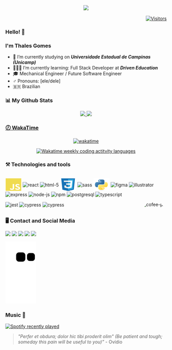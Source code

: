 
<p align="center">
  <img src="https://readme-typing-svg.herokuapp.com?color=1AECDF&lines=%F0%9F%91%A8%F0%9F%8F%BB%E2%80%8D%F0%9F%92%BB++Hi+there!+I'm+a+developer!+;Welcome+to+my+Github+profile!">
</p>

<div align="right">

[![Visitors](https://api.visitorbadge.io/api/visitors?path=https%3A%2F%2Fgithub.com%2Fthalesgomest&label=VISITORS&labelColor=%23ff178a&countColor=%231aecdf&style=flat)](https://visitorbadge.io/status?path=https%3A%2F%2Fgithub.com%2Fthalesgomest)
  
</div>

### Hello! 👋 

### I'm Thales Gomes  

- 📖 I’m currently studying on <i><b>Universidade Estadual de Campinas (Unicamp)</b></i>
- 👨🏻‍💻 I’m currently learning: Full Stack Developer at <i><b>Driven Education</b></i>
- 🎓 Mechanical Engineer / Future Software Engineer 
- ♂️ Pronouns: [ele/dele]
- 🇧🇷 Brazilian

### 📊 My Github Stats
<div align="center">
  <a href="https://github.com/thalesgomest">
  <img height="165em" src="https://github-readme-stats.vercel.app/api?username=thalesgomest&show_icons=true&theme=radical&include_all_commits=true&count_private=true"/>
  <img height="165em" src="https://github-readme-stats.vercel.app/api/top-langs/?username=thalesgomest&layout=compact&langs_count=7&theme=radical"/>
</div>
 
  
### 🕖 WakaTime
  
<div align="center">
  
[![wakatime](https://wakatime.com/badge/user/c9842fba-7b55-4212-8295-53ac0b423a90.svg?style=for-the-badge)](https://wakatime.com/@c9842fba-7b55-4212-8295-53ac0b423a90)  
  
<a href="https://wakatime.com/@thalesgomest" title="Data update every midnight"><img height="180em" src="https://github-readme-stats.vercel.app/api/wakatime?username=thalesgomest&layout=compact&langs_count=6&theme=radical" alt="Wakatime weekly coding actitvity languages"/></a>
</div>
  
### ⚒️ Technologies and tools
<div style="display: inline_block"><br>
  <img align="center" alt="js" height="40" width="50" src="https://raw.githubusercontent.com/devicons/devicon/master/icons/javascript/javascript-plain.svg">
  <img align="center" alt="react" height="40" width="50" src="https://cdn.jsdelivr.net/gh/devicons/devicon/icons/react/react-original-wordmark.svg">
  <img align="center" alt="html-5" height="40" width="50" src="https://cdn.jsdelivr.net/gh/devicons/devicon/icons/html5/html5-original.svg">
  <img align="center" alt="css-3" height="40" width="50" src="https://raw.githubusercontent.com/devicons/devicon/master/icons/css3/css3-original.svg">
  <img align="center" alt="sass" height="40" width="50" src="https://cdn.jsdelivr.net/gh/devicons/devicon/icons/sass/sass-original.svg">
  <img align="center" alt="python" height="40" width="50" src="https://raw.githubusercontent.com/devicons/devicon/master/icons/python/python-original.svg">
  <img align="center" alt="figma" height="40" width="50" src="https://cdn.jsdelivr.net/gh/devicons/devicon/icons/figma/figma-original.svg">
  <img align="center" alt="illustrator" height="40" width="50" src="https://cdn.jsdelivr.net/gh/devicons/devicon/icons/illustrator/illustrator-plain.svg">
  <img align="center" alt="express" height="40" width="50" src="https://cdn.jsdelivr.net/gh/devicons/devicon/icons/express/express-original.svg">
  <img align="center" alt="node-js" height="100" width="100" src="https://cdn.jsdelivr.net/gh/devicons/devicon/icons/nodejs/nodejs-original-wordmark.svg">
  <img align="center" alt="npm" height="40" width="50" src="https://cdn.jsdelivr.net/gh/devicons/devicon/icons/npm/npm-original-wordmark.svg">
    <img align="center" alt="postgresql" height="50" width="60" src="https://cdn.jsdelivr.net/gh/devicons/devicon/icons/postgresql/postgresql-original-wordmark.svg">
 <img align="center" alt="typescript" height="40" width="50" src="https://cdn.jsdelivr.net/gh/devicons/devicon/icons/typescript/typescript-original.svg" />
  <p></p>
 <img align="center" alt="jest" height="40" width="50" src="https://cdn.jsdelivr.net/gh/devicons/devicon/icons/jest/jest-plain.svg" />
 <img align="center" alt="cypress" height="40" src="https://user-images.githubusercontent.com/97575616/181080780-fd066f71-5d6e-4167-83f6-f6c86dac1146.png" />
<img align="center" alt="cypress" height="50" src="https://miro.medium.com/max/1000/1*MdTvC66EwOO3_fzjJmW3tA.png" />

 
  <img align="right" alt="cofee-pic" height="150em" style="border-radius:50px;" src="https://user-images.githubusercontent.com/97575616/191055626-95ff13dc-05ee-48d1-826b-56361ce0944d.png">
</div>
</div>
  
  ##
  ### 🖥 Contact and Social Media
<!--  Redes Sociais e Contatos -->
<div>
  <a href="https://www.facebook.com/thales.gomes.targino/" target="_blank"><img src="https://img.shields.io/badge/Facebook-1877F2?style=for-the-badge&logo=facebook&logoColor=white" target="_blank"></a> 
  <a href="https://www.instagram.com/thalesgomest/" target="_blank"><img src="https://img.shields.io/badge/Instagram-E4405F?style=for-the-badge&logo=instagram&logoColor=white" target="_blank"></a>
  <a href="https://open.spotify.com/user/thalesgomes" target="_blank"><img src="https://img.shields.io/badge/Spotify-1ED760?&style=for-the-badge&logo=spotify&logoColor=white" target="_blank"></a> 
  <a href = "mailto:thalestargino@gmail.com"><img src="https://img.shields.io/badge/Gmail-D14836?style=for-the-badge&logo=gmail&logoColor=white" target="_blank"></a>
  <a href="https://www.linkedin.com/in/thales-gomes-targino/" target="_blank"><img src="https://img.shields.io/badge/-LinkedIn-%230077B5?style=for-the-badge&logo=linkedin&logoColor=white" target="_blank"></a> 
 
  ![Snake animation](https://github.com/thalesgomest/thalesgomest/blob/output/github-contribution-grid-snake.svg)
 
</div>
 
 ### Music 🎵
 
[![Spotify recently played](https://spotify-recently-played-readme.vercel.app/api?user=thalesgomes)](https://open.spotify.com/user/thalesgomes)


> *"Perfer et obdura; dolor hic tibi proderit olim" (Be patient and tough; someday this pain will be useful to you)”* - Ovídio


